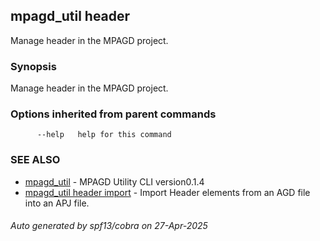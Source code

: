 ## mpagd_util header

Manage header in the MPAGD project.

### Synopsis

Manage header in the MPAGD project.

### Options inherited from parent commands

```
      --help   help for this command
```

### SEE ALSO

* [mpagd_util](mpagd_util.md)	 - MPAGD Utility CLI version0.1.4
* [mpagd_util header import](mpagd_util_header_import.md)	 - Import Header elements from an AGD file into an APJ file.

###### Auto generated by spf13/cobra on 27-Apr-2025
